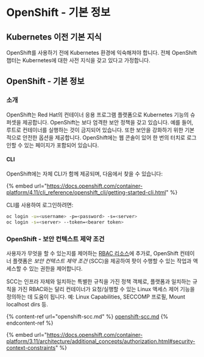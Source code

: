 # OpenShift - 기본 정보

## Kubernetes 이전 **기본 지식** <a href="#a94e" id="a94e"></a>

OpenShift를 사용하기 전에 Kubernetes 환경에 익숙해져야 합니다. 전체 OpenShift 챕터는 Kubernetes에 대한 사전 지식을 갖고 있다고 가정합니다.

## OpenShift - 기본 정보

### 소개

OpenShift는 Red Hat의 컨테이너 응용 프로그램 플랫폼으로 Kubernetes 기능의 슈퍼셋을 제공합니다. OpenShift는 보다 엄격한 보안 정책을 갖고 있습니다. 예를 들어, 루트로 컨테이너를 실행하는 것이 금지되어 있습니다. 또한 보안을 강화하기 위한 기본적으로 안전한 옵션을 제공합니다. OpenShift에는 웹 콘솔이 있어 한 번의 터치로 로그인할 수 있는 페이지가 포함되어 있습니다.

#### CLI

OpenShift에는 자체 CLI가 함께 제공되며, 다음에서 찾을 수 있습니다:

{% embed url="https://docs.openshift.com/container-platform/4.11/cli_reference/openshift_cli/getting-started-cli.html" %}

CLI를 사용하여 로그인하려면:
```bash
oc login -u=<username> -p=<password> -s=<server>
oc login -s=<server> --token=<bearer token>
```
### **OpenShift - 보안 컨텍스트 제약 조건** <a href="#a94e" id="a94e"></a>

사용자가 무엇을 할 수 있는지를 제어하는 [RBAC 리소스](https://docs.openshift.com/container-platform/3.11/architecture/additional\_concepts/authorization.html#architecture-additional-concepts-authorization)에 추가로, OpenShift 컨테이너 플랫폼은 _보안 컨텍스트 제약 조건_ (SCC)을 제공하여 팟이 수행할 수 있는 작업과 액세스할 수 있는 권한을 제어합니다.

SCC는 인프라 자체와 일치하는 특별한 규칙을 가진 정책 객체로, 플랫폼과 일치하는 규칙을 가진 RBAC와는 달리 컨테이너가 요청/실행할 수 있는 Linux 액세스 제어 기능을 정의하는 데 도움이 됩니다. 예: Linux Capabilities, SECCOMP 프로필, Mount localhost dirs 등.

{% content-ref url="openshift-scc.md" %}
[openshift-scc.md](openshift-scc.md)
{% endcontent-ref %}

{% embed url="https://docs.openshift.com/container-platform/3.11/architecture/additional_concepts/authorization.html#security-context-constraints" %}
